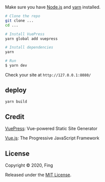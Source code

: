 Make sure you have [Node.js](https://nodejs.org) and [yarn](https://yarnpkg.com) installed.

```bash
# Clone the repo
git clone ...
cd ...

# Install VuePress
yarn global add vuepress

# Install dependencies
yarn

# Run
$ yarn dev
```

Check your site at `http://127.0.0.1:8080/`

## deploy

```bash
yarn build
```

## Credit

[VuePress](https://vuepress.vuejs.org/): Vue-powered Static Site Generator

[Vue.js](https://vuejs.org/): The Progressive JavaScript Framework

## License

Copyright © 2020, Fing

Released under the [MIT License](https://opensource.org/licenses/MIT).
